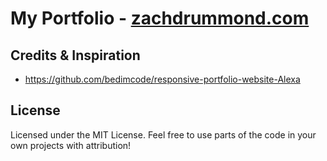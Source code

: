 # My Portfolio - [zachdrummond.com](https://zachdrummond.com/)

## Credits & Inspiration
* https://github.com/bedimcode/responsive-portfolio-website-Alexa

## License
Licensed under the MIT License. Feel free to use parts of the code in your own projects with attribution!